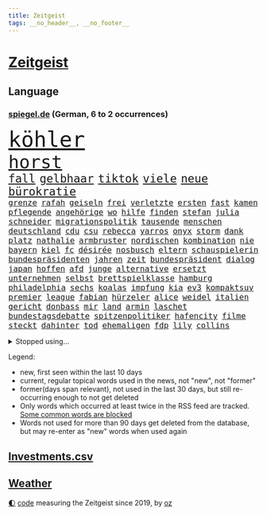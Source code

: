 ```yaml
---
title: Zeitgeist
tags: __no_header__, __no_footer__
---
```


# [Zeitgeist](https://oliz.io/zeitgeist/)

## Language

<h3><a href="https://www.spiegel.de" target="_blank">spiegel.de</a> (German, 6 to 2 occurrences)</h3>
<p style="font-family:monospace">
<span style="font-size:32pt"><a href="news_links.html#köhler" class="current">köhler</a></span>
<br>
<span style="font-size:27pt"><a href="news_links.html#horst" class="current">horst</a></span>
<br>
<span style="font-size:17pt"><a href="news_links.html#fall" class="current">fall</a></span>
<span style="font-size:17pt"><a href="news_links.html#gelbhaar" class="current">gelbhaar</a></span>
<span style="font-size:17pt"><a href="news_links.html#tiktok" class="current">tiktok</a></span>
<span style="font-size:17pt"><a href="news_links.html#viele" class="current">viele</a></span>
<span style="font-size:17pt"><a href="news_links.html#neue" class="current">neue</a></span>
<span style="font-size:17pt"><a href="news_links.html#bürokratie" class="current">bürokratie</a></span>
<br>
<span style="font-size:12pt"><a href="news_links.html#grenze" class="current">grenze</a></span>
<span style="font-size:12pt"><a href="news_links.html#rafah" class="current">rafah</a></span>
<span style="font-size:12pt"><a href="news_links.html#geiseln" class="current">geiseln</a></span>
<span style="font-size:12pt"><a href="news_links.html#frei" class="current">frei</a></span>
<span style="font-size:12pt"><a href="news_links.html#verletzte" class="current">verletzte</a></span>
<span style="font-size:12pt"><a href="news_links.html#ersten" class="current">ersten</a></span>
<span style="font-size:12pt"><a href="news_links.html#fast" class="current">fast</a></span>
<span style="font-size:12pt"><a href="news_links.html#kamen" class="current">kamen</a></span>
<span style="font-size:12pt"><a href="news_links.html#pflegende" class="new">pflegende</a></span>
<span style="font-size:12pt"><a href="news_links.html#angehörige" class="current">angehörige</a></span>
<span style="font-size:12pt"><a href="news_links.html#wo" class="current">wo</a></span>
<span style="font-size:12pt"><a href="news_links.html#hilfe" class="current">hilfe</a></span>
<span style="font-size:12pt"><a href="news_links.html#finden" class="current">finden</a></span>
<span style="font-size:12pt"><a href="news_links.html#stefan" class="current">stefan</a></span>
<span style="font-size:12pt"><a href="news_links.html#julia" class="current">julia</a></span>
<span style="font-size:12pt"><a href="news_links.html#schneider" class="current">schneider</a></span>
<span style="font-size:12pt"><a href="news_links.html#migrationspolitik" class="current">migrationspolitik</a></span>
<span style="font-size:12pt"><a href="news_links.html#tausende" class="current">tausende</a></span>
<span style="font-size:12pt"><a href="news_links.html#menschen" class="current">menschen</a></span>
<span style="font-size:12pt"><a href="news_links.html#deutschland" class="current">deutschland</a></span>
<span style="font-size:12pt"><a href="news_links.html#cdu" class="current">cdu</a></span>
<span style="font-size:12pt"><a href="news_links.html#csu" class="current">csu</a></span>
<span style="font-size:12pt"><a href="news_links.html#rebecca" class="current">rebecca</a></span>
<span style="font-size:12pt"><a href="news_links.html#yarros" class="new">yarros</a></span>
<span style="font-size:12pt"><a href="news_links.html#onyx" class="new">onyx</a></span>
<span style="font-size:12pt"><a href="news_links.html#storm" class="current">storm</a></span>
<span style="font-size:12pt"><a href="news_links.html#dank" class="current">dank</a></span>
<span style="font-size:12pt"><a href="news_links.html#platz" class="current">platz</a></span>
<span style="font-size:12pt"><a href="news_links.html#nathalie" class="current">nathalie</a></span>
<span style="font-size:12pt"><a href="news_links.html#armbruster" class="new">armbruster</a></span>
<span style="font-size:12pt"><a href="news_links.html#nordischen" class="new">nordischen</a></span>
<span style="font-size:12pt"><a href="news_links.html#kombination" class="current">kombination</a></span>
<span style="font-size:12pt"><a href="news_links.html#nie" class="current">nie</a></span>
<span style="font-size:12pt"><a href="news_links.html#bayern" class="current">bayern</a></span>
<span style="font-size:12pt"><a href="news_links.html#kiel" class="current">kiel</a></span>
<span style="font-size:12pt"><a href="news_links.html#fc" class="current">fc</a></span>
<span style="font-size:12pt"><a href="news_links.html#désirée" class="new">désirée</a></span>
<span style="font-size:12pt"><a href="news_links.html#nosbusch" class="new">nosbusch</a></span>
<span style="font-size:12pt"><a href="news_links.html#eltern" class="current">eltern</a></span>
<span style="font-size:12pt"><a href="news_links.html#schauspielerin" class="current">schauspielerin</a></span>
<span style="font-size:12pt"><a href="news_links.html#bundespräsidenten" class="current">bundespräsidenten</a></span>
<span style="font-size:12pt"><a href="news_links.html#jahren" class="current">jahren</a></span>
<span style="font-size:12pt"><a href="news_links.html#zeit" class="current">zeit</a></span>
<span style="font-size:12pt"><a href="news_links.html#bundespräsident" class="current">bundespräsident</a></span>
<span style="font-size:12pt"><a href="news_links.html#dialog" class="current">dialog</a></span>
<span style="font-size:12pt"><a href="news_links.html#japan" class="current">japan</a></span>
<span style="font-size:12pt"><a href="news_links.html#hoffen" class="current">hoffen</a></span>
<span style="font-size:12pt"><a href="news_links.html#afd" class="current">afd</a></span>
<span style="font-size:12pt"><a href="news_links.html#junge" class="current">junge</a></span>
<span style="font-size:12pt"><a href="news_links.html#alternative" class="current">alternative</a></span>
<span style="font-size:12pt"><a href="news_links.html#ersetzt" class="current">ersetzt</a></span>
<span style="font-size:12pt"><a href="news_links.html#unternehmen" class="current">unternehmen</a></span>
<span style="font-size:12pt"><a href="news_links.html#selbst" class="current">selbst</a></span>
<span style="font-size:12pt"><a href="news_links.html#brettspielklasse" class="new">brettspielklasse</a></span>
<span style="font-size:12pt"><a href="news_links.html#hamburg" class="current">hamburg</a></span>
<span style="font-size:12pt"><a href="news_links.html#philadelphia" class="current">philadelphia</a></span>
<span style="font-size:12pt"><a href="news_links.html#sechs" class="current">sechs</a></span>
<span style="font-size:12pt"><a href="news_links.html#koalas" class="new">koalas</a></span>
<span style="font-size:12pt"><a href="news_links.html#impfung" class="new">impfung</a></span>
<span style="font-size:12pt"><a href="news_links.html#kia" class="new">kia</a></span>
<span style="font-size:12pt"><a href="news_links.html#ev3" class="new">ev3</a></span>
<span style="font-size:12pt"><a href="news_links.html#kompaktsuv" class="new">kompaktsuv</a></span>
<span style="font-size:12pt"><a href="news_links.html#premier" class="current">premier</a></span>
<span style="font-size:12pt"><a href="news_links.html#league" class="current">league</a></span>
<span style="font-size:12pt"><a href="news_links.html#fabian" class="current">fabian</a></span>
<span style="font-size:12pt"><a href="news_links.html#hürzeler" class="new">hürzeler</a></span>
<span style="font-size:12pt"><a href="news_links.html#alice" class="current">alice</a></span>
<span style="font-size:12pt"><a href="news_links.html#weidel" class="current">weidel</a></span>
<span style="font-size:12pt"><a href="news_links.html#italien" class="current">italien</a></span>
<span style="font-size:12pt"><a href="news_links.html#gericht" class="current">gericht</a></span>
<span style="font-size:12pt"><a href="news_links.html#donbass" class="current">donbass</a></span>
<span style="font-size:12pt"><a href="news_links.html#mir" class="current">mir</a></span>
<span style="font-size:12pt"><a href="news_links.html#land" class="current">land</a></span>
<span style="font-size:12pt"><a href="news_links.html#armin" class="current">armin</a></span>
<span style="font-size:12pt"><a href="news_links.html#laschet" class="current">laschet</a></span>
<span style="font-size:12pt"><a href="news_links.html#bundestagsdebatte" class="new">bundestagsdebatte</a></span>
<span style="font-size:12pt"><a href="news_links.html#spitzenpolitiker" class="new">spitzenpolitiker</a></span>
<span style="font-size:12pt"><a href="news_links.html#hafencity" class="new">hafencity</a></span>
<span style="font-size:12pt"><a href="news_links.html#filme" class="current">filme</a></span>
<span style="font-size:12pt"><a href="news_links.html#steckt" class="current">steckt</a></span>
<span style="font-size:12pt"><a href="news_links.html#dahinter" class="current">dahinter</a></span>
<span style="font-size:12pt"><a href="news_links.html#tod" class="current">tod</a></span>
<span style="font-size:12pt"><a href="news_links.html#ehemaligen" class="current">ehemaligen</a></span>
<span style="font-size:12pt"><a href="news_links.html#fdp" class="current">fdp</a></span>
<span style="font-size:12pt"><a href="news_links.html#lily" class="current">lily</a></span>
<span style="font-size:12pt"><a href="news_links.html#collins" class="new">collins</a></span>
</p>
<details>
<summary>Stopped using...</summary>
<p class="former" style="font-size:12pt">
reformen(1563) nationalspieler(1562) warnung(1562) wünscht(1562) humanitäre(1561) mittelmeer(1561) untersuchungen(1561) april(1560) bittet(1560) fischer(1560) angeblichen(1559) ausgezeichnet(1559) entschuldigt(1559) erhoben(1559) for(1559) fühlt(1559) führende(1559) geflüchteten(1559) liverpool(1559) tödlicher(1559) alltag(1558) einzug(1558) respekt(1558) überzeugt(1558) eingereicht(1557) präsidentschaftswahl(1557) schlag(1557) entwickelt(1556) islamischen(1556) kohle(1556) pocht(1556) trainieren(1556) berlins(1555) stürmer(1555) vereinigten(1555) absturz(1554) befinden(1554) favoriten(1554) nationalmannschaft(1554) technik(1554) amsterdam(1553) august(1553) hört(1553) tokio(1553) brüssel(1552) kleines(1552) termin(1552) verzichtet(1552) wechseln(1552) arbeitnehmer(1551) geldstrafe(1551) irak(1551) zuständige(1551) verpasst(1550) vorjahr(1550) appell(1549) daher(1549) fliehen(1549) passt(1549) bewegen(1548) optimistisch(1548) versprochen(1548) beinahe(1547) e(1547) hund(1547) türkische(1547) attacken(1546) befreien(1546) litauen(1546) spekuliert(1546) stadion(1546) geführt(1544) gekauft(1544) berater(1543) bundesstaat(1543) stelle(1543) töten(1543) berühmte(1542) verbindet(1542) schaffte(1538) spannungen(1536) aufhalten(1535) vieles(1533) katholischen(1532) wendet(1532) züge(1531) münster(1530) ältere(1529) rang(1528) vermisste(1528) angeboten(1524) zeigten(1524) smartphones(1516) festgesetzt(1470) abgestürzt(1383) charles(1361) 38(1328) zentralbank(1309) seither(1306) stundenlang(1305) ausgefallen(1271) entlastung(1248) 700(1246) erkrankte(1240) gewohnt(1230) entlasten(1215) bekräftigt(1204) halbes(1183) beliebt(1169) schülerin(1166) tödlichem(1162) einziger(1131) ukrainer(1117) bat(1109) spektakel(1099) verweist(1086) gezwungen(1082) emotionalen(1078) herausgefunden(1072) aufhören(1069) spiegeltitelstory(1052) schneiden(1044) künstlerin(1027) günstige(1024) dilemma(1022) handys(1009) wall(1006) unterliegt(982) aufeinander(980) isoliert(978) exuspräsident(971) viral(969) grünenpolitikerin(960) stärksten(950) angehörigen(940) älter(939) misshandelt(938) setzten(938) thüringens(937) profi(936) wissenschaft(927) entfernen(926) notruf(897) nation(893) peru(876) 63(872) eingreifen(868) eingriff(841) aviv(834) asyl(832) freundschaft(828) aktivist(824) schmeckt(820) pjöngjang(819) fängt(799) kampfjets(791) ausgemacht(787) gedroht(781) abwehr(776) text(773) mächtige(762) rammt(757) aussieht(739) erlag(736) vorstandschef(722) verdächtigt(720) jäger(704) loswerden(698) 2007(693) außergewöhnlich(687) aufträge(682) begangen(672) miami(667) dringen(661) übergriff(645) gewalttaten(641) kolleginnen(629) horror(626) arbeiter(625) vergeltung(619) vierten(618) spaniens(617) küche(613) kretschmer(610) zürich(606) absurd(599) blamiert(599) bekennt(597) greta(568) zwischenfall(568) selben(565) auflösung(563) lebend(562) abu(560) allgäu(556) besiegen(556) militärisch(545) antwortet(541) bewaffnete(536) geflohen(533) netanyahus(530) instagrampost(529) cannabislegalisierung(520) chancenlos(519) prägen(513) betrogen(512) asylsuchende(511) sperre(509) stieß(508) amerikanischen(502) nordkoreas(501) fußballfans(484) verspottet(484) eingeschränkt(483) königshaus(475) verliebt(475) bist(461) hackerangriff(461) europameisterschaft(447) finanzministerium(436) klingen(434) abschiebung(433) club(432) luftangriff(431) friedlich(427) unterschätzt(424) erlässt(421) beendete(419) dfl(407) ausgleich(403) oscarpreisträgerin(403) dfbteam(402) mindestlohn(401) beklagen(399) großstädten(399) notlage(399) leise(398) unruhen(398) 125(397) notfall(393) schulz(393) wahre(392) südosten(390) unwahrscheinlich(390) buchempfehlungen(385) oma(380) athen(377) hektar(375) sonde(372) gesetzliche(369) passagier(368) schumacher(367) badenwürttembergischen(365) australischer(362) ausgang(354) notlandung(354) route(354) piloten(353) terrormiliz(351) substanz(346) verprügelt(342) verbringen(339) gymnasium(338) mauer(338) wald(335) meisterschaft(331) auslösen(330) leichtathletik(330) trick(330) olivia(328) verbotene(328) marathon(325) zentimeter(325) realistische(324) begeistern(323) ranking(322) falschinformationen(321) freut(320) handlungen(320) uswahlkampf(320) ausmacht(319) apples(318) maximilian(317) reklamiert(316) übertrieben(312) blutbad(311) 35000(306) filmset(305) verbraucherpreise(305) heilbronn(303) autoindustrie(299) alters(298) haiti(297) lizenz(296) pogačar(296) tadej(296) blamage(295) tragödie(295) kümmerte(294) schöne(293) überfahrt(291) beeindruckende(290) boss(290) diana(290) dominierte(289) wade(289) royals(288) motor(287) noah(287) einbruch(286) parlaments(286) integration(285) vorgezogenen(284) graz(282) lebenslanger(281) unseres(278) fahrrad(277) vehement(277) se(275) promis(272) bereut(270) flog(270) einflussreichsten(265) hauskauf(265) immobilie(262) beleidigung(260) schlägen(260) beobachtung(258) dazn(253) geheiratet(251) prognosen(251) vermitteln(249) beliebtesten(247) straftätern(247) ego(245) france(243) premiers(243) landsleute(242) begeisterung(238) gene(238) entzündet(235) krimi(235) ständigen(234) verletzen(234) chris(232) daum(232) cartoonisten(231) m(231) wahlergebnis(230) absagen(229) vergeltungsangriff(227) nachrichtenagentur(226) salome(225) surabischwili(225) tinder(225) regierungspartei(224) veronika(224) tourist(223) ausgebuht(219) bekundet(219) shitstorm(218) ausgebrannt(217) neuestes(217) traurige(217) kigenerierten(216) ermordeten(215) trümmern(215) sorgten(214) fluch(213) kopfhörer(213) schwangerschaft(213) jolie(212) verfeindeten(212) funk(211) verarbeiten(211) rohr(210) gesteuert(209) bürgerinnen(208) exfreundin(208) lebewesen(207) talent(207) zuerst(207) berührt(206) einrichtungen(206) interaktiven(206) ursprünglich(205) umsatz(204) zeitplan(204) spuckt(201) grünenabgeordnete(200) grüner(200) beschert(199) englischer(199) fußballspiel(199) nervosität(199) bundeskriminalamt(198) neuartigen(197) flops(195) strebt(195) bootsunglück(193) un(193) besseren(192) hogan(192) königliche(192) mick(192) ausländischen(191) trip(190) wildnis(190) financial(189) kuriosen(189) ertrunken(188) passende(188) gazastadt(187) lindern(187) erschüttern(183) überzeugte(183) america(182) neudelhi(182) spürt(182) atlantik(181) strenge(181) kindergeld(180) extinction(179) rebellion(179) existiert(177) gehoben(177) gewürgt(175) heimwm(175) zwölfjährige(175) hose(174) impfstoff(173) zweitligist(173) clips(172) moderat(172) führungswechsel(171) erschießt(170) routinen(170) 83(167) verzweifelt(167) age(166) brauchte(166) schwimmt(166) drogenkrieg(165) kinderbetreuung(165) lilium(165) bordell(164) sparprogramm(164) knüpfen(163) potenzielle(163) lateinamerika(162) werken(162) einigkeit(161) hüten(160) lka(160) reinhold(160) gestaltet(159) anstrengend(158) britin(158) spdmitglieder(158) fels(157) notlanden(157) eigenschaften(156) sechsten(156) obdachlose(155) autokraten(154) feiertagen(154) inhaftierten(154) olympiasiegerin(154) japans(153) 29jährige(152) liefen(152) 69(151) raubte(151) renate(150) hinrichtung(149) äußere(148) fischen(147) harmlose(147) obdachlosigkeit(147) tagesordnung(147) kuba(146) standard(146) 2011(145) asylbewerbern(145) schnäppchen(145) sohnes(144) riskant(142) wahlempfehlung(142) allgemeine(141) menschlichkeit(141) sydney(140) hergestellt(139) mutig(138) australische(137) neumann(137) tschad(137) filialen(136) gebiets(135) gelangt(135) römisches(135) stritt(135) enthoben(134) hochzeitsgesellschaft(134) kabul(134) katastrophen(134) sofa(134) lava(131) neuheiten(131) tabellenführer(131) ajax(130) baku(130) abgefangen(129) celle(129) chefarzt(128) krebserkrankung(128) nochmals(127) nullerjahre(127) verkörperte(127) prorussische(126) zuständig(126) 007(124) wertet(124) intensiviert(123) podcasts(123) schädel(123) segelt(123) trost(123) videospiele(123) abgeschlagen(122) rechtswidrig(122) alarmierten(121) angeschossen(121) empathie(121) h(121) 98(120) belohnen(119) inselstaat(119) sekunde(119) alex(118) verbänden(118) schwerpunkt(117) strömt(117) hoffnungslos(116) teilzeit(115) bundesrichter(114) restauriert(114) dinner(113) essenziell(113) fassen(113) geklaute(113) zwang(113) alleine(112) besatzungsmitglieder(112) vwchef(111) geliebten(110) pierre(109) beschossen(108) betrag(108) ecuador(108) meistert(108) prominenz(108) aufsteiger(107) grundschulen(107) kenntnis(106) sinkende(105) vergebung(105) wow(105) beach(104) haustiere(104) rauchen(104) brooklyn(103) frisur(103) wiedereröffnung(103) finnische(102) einrichten(101) feierlich(101) helene(101) verwundet(101) 110(100) weiterem(100) fridays(99) future(99) landespolitiker(99) amber(98) anteile(98) beschwört(98) marketing(98) parteivorsitzende(98) passen(98) rtl+(98) tiktokstar(98) negativen(97) bescheid(96) usedom(96) autofahrern(95) hacker(94) mächtigsten(94) stressig(94) einstellungen(93) französischer(93) gestürzte(93) günstigere(93) holger(93) ignorierte(93) pizza(93) raketenbeschuss(93) dallas(92) ewige(92) gründete(92) hrádecký(92) kriegsschiff(92) lukáš(92) heizen(91) oppositionsführer(91) verbotenen(91) ähnliches(91) hauptverdächtigen(90) a6(89) agrarhändler(89) kanadische(89) knipst(89) unpassend(89) harbor(88) made(88) tinnitus(88) botschafterin(87) einstellung(87) klaut(87) volkswagenkonzern(87) billiger(86) holocaustüberlebenden(86) prozessbeginn(86) schüchterne(86) giro(85) seebrücke(85) techniker(85) ukrainepolitik(85) wirke(85) downsyndrom(84) fahrradaktivist(84) flugtaxistartup(84) graben(84) ideale(84) kapitäns(84) mccallum(84) nachgefragt(84) cyberattacke(83) manipulieren(83) videospielen(83) achttausender(82) fraktionen(82) natenom(82) thunberg(82) transportierte(82) transsexuelle(82) wittern(82) einflussnahme(81) erkenntnissen(81) schriftstellerinnen(81) seltsames(81) elektrogeräte(80) holocaustüberlebende(80) telefonnummer(80) wilson(80) ausfällig(79) eintrag(79) elfjähriges(79) energiesektor(79) hollywoodschauspieler(79) meuthen(79) politikbetrieb(79) schweigeminute(79) wovon(79) abschrecken(78) anschein(78) han(78) kabine(78) polizeiruf(78) sprit(78) unvorhergesehenen(78) 40jährigen(77) bemannten(77) emotionales(77) honoriert(77) ingenieure(77) reizgas(77) renault(77) wright(77) zusammenprall(77) flugkörper(76) geoffrey(76) hauptdarsteller(76) lucy(76) schachwelt(76) beliebter(75) brettspiele(75) kategorie(75) porträts(75) erntezeit(74) fatal(74) herzliche(74) hochküche(74) mutterschutz(74) rwe(74) bierflasche(73) jake(73) kliniken(73) laufe(73) reaktiviert(73) beharrlich(72) exklusiv(72) gibt's(72) leicester(72) zünden(72) berlincharlottenburg(71) fremdes(71) misstrauisch(71) komplimente(70) mittagessen(70) moldaus(70) radaktivisten(70) solar(70) verlost(70) yellen(70) joggen(69) kap(69) neuerdings(69) wohnungssuche(69) ally(68) ludwigshafen(68) pally(68) passe(68) psychoanalytiker(68) strukturellen(68) unterziehen(68) wiedersehen(68) familienpolitik(67) ginge(67) hussey(67) lara(67) nacktszene(67) produktionsfirma(67) unternehmensberater(67) exchef(66) inhaltlich(66) nebenwirkungen(66) usfinanzministerin(66) allianzen(65) bundesbank(65) großzügige(65) milchbauern(65) talfahrt(65) antike(64) aufstand(64) kurden(64) militäranlagen(64) schädlich(64) spalten(64) spezialisten(64) systematischen(64) zigarettenkonsum(64) celsius(63) geklaut(63) schadet(63) aufenthaltsort(62) automarkt(62) door(62) wehrdienst(62) meeresboden(61) ramin(61) 500000(60) besaßen(60) deutschrussen(60) fahre(60) finanzierungslücken(60) mordrate(60) pose(60) spiegelde(60) vatikan(60) zurückgreifen(60) alpinismus(59) bumble(59) datingapps(59) entdecker(59) hartmann(59) journal(59) musikproduzent(59) synthetische(59) weihnachtszeit(59) wovor(59) entmachtet(58) göttlich(58) möchten(58) traditionell(58) webseiten(58) young(58) überführt(58) arbeitern(57) gottesdienst(57) heinrich(57) kurdinnen(57) kurdischen(57) nutzung(57) gezählt(56) knappen(56) anklagen(55) gefeierten(55) heiliges(55) hinterließ(55) kopfschuss(55) ausbilden(54) auswählt(54) fantasiert(54) geldautomatensprenger(54) grimes(54) kommendes(54) krankgeschrieben(54) ranghohen(54) sicherheitslücken(54) verfilmt(54) frederik(53) gazprom(53) helena(53) make(53) socialmediaverbot(53) sportlerin(53) zurückgeholt(53) ökonomische(53) euregierungschefs(52) gesetzlich(52) indonesische(52) kleinsten(52) küchentisch(52) lebenszeit(52) sanaa(52) albern(51) argwohn(51) benötigte(51) briefporto(51) gamer(51) glocken(51) maack(51) terrorakt(51) anonyme(50) bewältigt(50) gestorbenen(50) kommissarin(50) maue(50) mobile(50) rächen(50) bangt(49) kartons(49) kaspischen(49) kälter(49) neuwahl(49) polizeifahrzeug(49) ansprache(48) anweisung(48) bemühte(48) lieferstopp(48) nacktbilder(48) quarter(48) segler(48) versicherte(48) wirtschaftsweise(48) edinburgh(47) geplündert(47) linnemann(47) mitfavorit(47) rechtsaußenpartei(47) reue(47) strafverfahren(47) supertalent(47) bildungsminister(46) french(46) jesus(46) maccabi(46) rechnete(46) südkoreas(46) tyler(46) usmilliardär(46) kathedrale(45) 2024/2025(44) abheben(44) gazpromkonzern(44) gegenstand(44) hilfspaket(44) kinderkrankenhaus(44) künast(44) akten(43) duett(43) komplikationen(43) portauprince(43) redakteure(43) redakteurinnen(43) schwäbischen(43) turbulenten(43) unglücks(43) wirtschaftsweisen(43) 40jähriger(42) durchsuchungsbeschluss(42) verhöhnt(42) verse(42) wembanyama(42) wetterbedingungen(42) nader(41) prügeln(41) säuglinge(41) unterstellte(41) barrier(40) feiertage(40) ipswich(40) seniorenheim(40) streaming(40) elektromodelle(39) erinnerte(39) kalkuliert(39) kapitalismus(39) kasachstan(39) purzeln(39) verordnet(39) bepöbelt(38) gekündigte(38) mittelgebirgen(38) nikolaus(38) schrieben(38) skispringerinnen(38) ausgebildete(37) etablierte(37) kay(37) löwe(37) traumpaar(37) versicherten(37) columbus(36) derselben(36) drogenkartelle(36) familienfeier(36) heizung(36) jeans(36) mittelstreckenrakete(36) schachwm(36) schiffsunglück(36) sexarbeiterinnen(36) skigebiet(36) autoreifen(35) barbra(35) block(35) christdemokrat(35) christmas(35) fidelius(35) schmid(35) selbstgebauten(35) streisand(35) undercover(35) weihnachtsshow(35) bisheriger(34) grüßen(34) kardinal(34) konflikten(34) männlichkeit(34) verkündung(34) georgiens(33) missglückte(33) prostituierten(33) rentensystem(33) senegal(33) cadillac(32) gadgets(32) gelagert(32) grundsteuer(32) kempten(32) kohlekraftwerke(32) protestierende(32) stadtbild(32) teure(32) weihnachtsmann(32) 400000(31) dauerherrscher(31) fluchen(31) hackergruppe(31) kalte(31) passierte(31) prinzip(31) uswirtschaft(31) angekündigten(30) angesehen(30) expremier(30) hunderttausend(30) nachdenken(30) botswana(29) fortgeschrittene(29) lüneburg(29) meeresgrund(29) sido(29) tabus(29) tonne(29) gebietsabtretungen(28) gegenmaßnahmen(28) kriegsrecht(28) suk(28) yeol(28) cumexaffäre(27) dealern(27) engen(27) fabrik(27) jugendschutz(27) knete(27) notbremse(27) r(27) raubkatze(27) sbahn(27) totschlags(27) warburg(27) afrikas(26) museums(26) ortschaften(26) schachs(26) skifahrer(26) verbalen(26) verunsicherung(26) hagen(25) innenpolitik(25) moskaus(25) rekorde(25) rumäniens(25) vanessa(25) ach(24) bußgelder(24) daraa(24) moskauer(24) verharren(24) assadregimes(23) autobauers(23) brad(23) estland(23) geschieden(23) grüße(23) höhepunkte(23) krebsleiden(23) pitt(23) territoriale(23) bashar(22) christkind(22) geldanlage(22) gesundheitssystem(22) komödien(22) nahrung(22) erledigen(21) heard(21) herrschaft(21) jacke(21) klicken(21) nasa(21) streitpunkt(21) venezolanische(21) weihnachtsgottesdienst(21) absetzung(20) amtsenthebung(20) einziges(20) fehlten(20) gedrängt(20) nicaragua(20) nicaraguas(20) ortega(20) pfälzerwald(20) forever(19) forschungsteam(19) griffen(19) grimm(19) malaria(19) schwangerschaften(19) stille(19) südamerikanischen(19) thompson(19) abhängen(18) großeltern(18) kuchen(18) mädchens(18) segen(18) steigert(18) tötungsdelikt(18) weihnachtskuchen(18) 08(17) ezb(17) feministischen(17) versetzten(17) zuließ(17) assads(16) erneuert(16) musikern(16) münze(16) weihnachtlichen(16) ausdrücklich(15) faktoren(15) festlichen(15) iphone(15) krankenschwester(15) neuerfindung(15) deckel(14) htsanführer(14) mammut(14) niemann(14) romantisch(14) sexszenen(14) weihnachtsfeier(14) bescheidenheit(13) blockade(13) eusanktionen(13) führender(13) kidman(13) luigi(13) minijobber(13) monika(13) forschungsschiff(12) freigegeben(12) tatortermittlerinnen(12) globus(11) mitangeklagte(11) spionageverdachts(11) sportliche(11) stellungnahme(11)
</p>
</details>
<p>Legend:
<ul>
<li><span class="new">new</span>, first seen within the last 10 days</li>
<li><span class="current">current</span>, regular topical words used in the news, not "new", not "former"</li>
<li><span class="former">former(days span relevant)</span>, not used in the last 30 days, but still re-occurring enough to not get deleted</li>
<li>Only words which occurred at least twice in the RSS feed are tracked. <a href="language/filters.py">Some common words are blocked</a></li>
<li>Words not used for more than 90 days get deleted from the database, but may re-enter as "new" words when used again</li>
</ul>
</p>

## [Investments](investments.html)[.csv](investments.csv)

## [Weather](weather.html)

<footer>
<a href="javascript:toggleTheme()" class="nav">🌓</a>
<a href="https://github.com/ooz/zeitgeist">code</a> measuring the Zeitgeist since 2019, by <a href="https://oliz.io">oz</a>
</footer>
